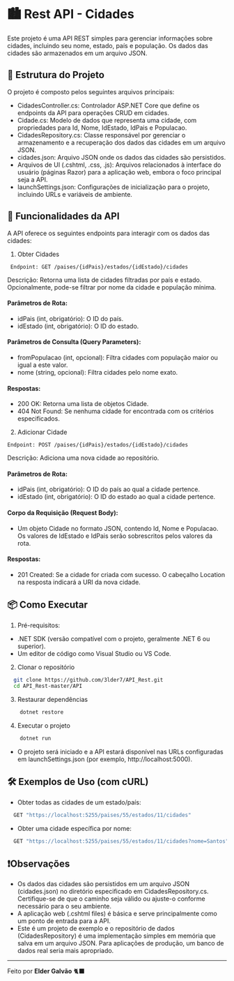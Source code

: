 
# 🏙️ Rest API - Cidades

Este projeto é uma API REST simples para gerenciar informações sobre cidades, incluindo seu nome, estado, país e população. Os dados das cidades são armazenados em um arquivo JSON.

## 📁 Estrutura do Projeto

O projeto é composto pelos seguintes arquivos principais:

- CidadesController.cs: Controlador ASP.NET Core que define os endpoints da API para operações CRUD em cidades.
- Cidade.cs: Modelo de dados que representa uma cidade, com propriedades para Id, Nome, IdEstado, IdPais e Populacao.
- CidadesRepository.cs: Classe responsável por gerenciar o armazenamento e a recuperação dos dados das cidades em um arquivo JSON.
- cidades.json: Arquivo JSON onde os dados das cidades são persistidos.
- Arquivos de UI (.cshtml, .css, .js): Arquivos relacionados à interface do usuário (páginas Razor) para a aplicação web, embora o foco principal seja a API.
- launchSettings.json: Configurações de inicialização para o projeto, incluindo URLs e variáveis de ambiente.
## 🎯 Funcionalidades da API

A API oferece os seguintes endpoints para interagir com os dados das cidades:

1. Obter Cidades

```https
 Endpoint: GET /paises/{idPais}/estados/{idEstado}/cidades
```

Descrição: Retorna uma lista de cidades filtradas por país e estado. Opcionalmente, pode-se filtrar por nome da cidade e população mínima.

#### Parâmetros de Rota:
- idPais (int, obrigatório): O ID do país.
- idEstado (int, obrigatório): O ID do estado.
#### Parâmetros de Consulta (Query Parameters):
- fromPopulacao (int, opcional): Filtra cidades com população maior ou igual a este valor.
- nome (string, opcional): Filtra cidades pelo nome exato.
#### Respostas:
- 200 OK: Retorna uma lista de objetos Cidade.
- 404 Not Found: Se nenhuma cidade for encontrada com os critérios especificados.
2. Adicionar Cidade
```https
Endpoint: POST /paises/{idPais}/estados/{idEstado}/cidades
```
Descrição: Adiciona uma nova cidade ao repositório.

#### Parâmetros de Rota:
- idPais (int, obrigatório): O ID do país ao qual a cidade pertence.
- idEstado (int, obrigatório): O ID do estado ao qual a cidade pertence.
#### Corpo da Requisição (Request Body):
- Um objeto Cidade no formato JSON, contendo Id, Nome e Populacao. Os valores de IdEstado e IdPais serão sobrescritos pelos valores da rota.
#### Respostas:
- 201 Created: Se a cidade for criada com sucesso. O cabeçalho Location na resposta indicará a URI da nova cidade.


## 📦 Como Executar

1. Pré-requisitos:
- .NET SDK (versão compatível com o projeto, geralmente .NET 6 ou superior).
- Um editor de código como Visual Studio ou VS Code.

2. Clonar o repositório

```bash
  git clone https://github.com/3lder7/API_Rest.git
  cd API_Rest-master/API
```

3. Restaurar dependências

```bash
    dotnet restore
```

4. Executar o projeto

```bash
    dotnet run
```

- O projeto será iniciado e a API estará disponível nas URLs configuradas em launchSettings.json (por exemplo, http://localhost:5000).

## 🛠️ Exemplos de Uso (com cURL)

- Obter todas as cidades de um estado/país:

```bash
  GET "https://localhost:5255/paises/55/estados/11/cidades"
```
- Obter uma cidade específica por nome:

```bash
  GET "https://localhost:5255/paises/55/estados/11/cidades?nome=Santos"
```


## ❗Observações

- Os dados das cidades são persistidos em um arquivo JSON (cidades.json) no diretório especificado em CidadesRepository.cs. Certifique-se de que o caminho seja válido ou ajuste-o conforme necessário para o seu ambiente.
- A aplicação web (.cshtml files) é básica e serve principalmente como um ponto de entrada para a API.
- Este é um projeto de exemplo e o repositório de dados (CidadesRepository) é uma implementação simples em memória que salva em um arquivo JSON. Para aplicações de produção, um banco de dados real seria mais apropriado.

---
  Feito por **Elder Galvão** 🐈‍⬛
